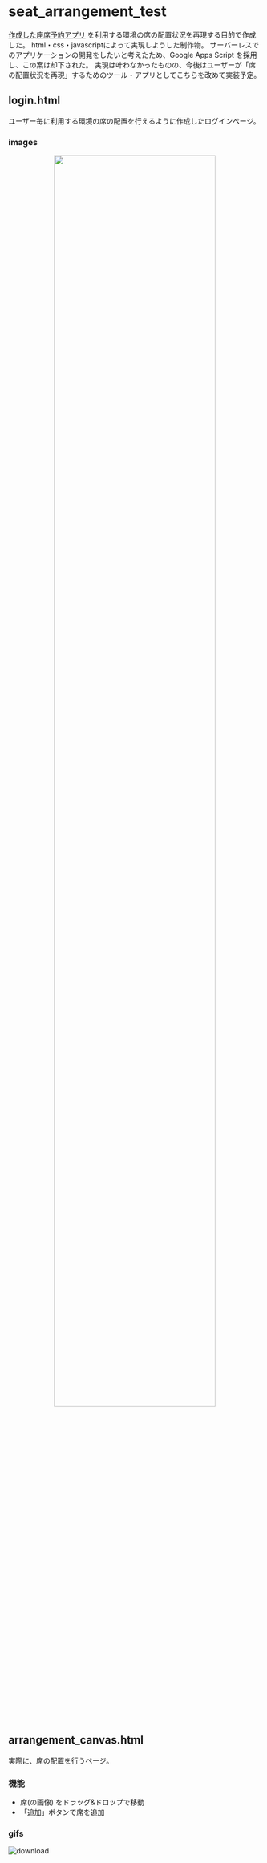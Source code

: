 # seat_arrangement_test
[作成した座席予約アプリ](https://github.com/Fuyuki006/Seat-Reservation) を利用する環境の席の配置状況を再現する目的で作成した。
html・css・javascriptによって実現しようした制作物。
サーバーレスでのアプリケーションの開発をしたいと考えたため、Google Apps Script を採用し、この案は却下された。
実現は叶わなかったものの、今後はユーザーが「席の配置状況を再現」するためのツール・アプリとしてこちらを改めて実装予定。

## login.html 
ユーザー毎に利用する環境の席の配置を行えるように作成したログインページ。

### images
<div>
  <p align="center">
    <img width="80%"src="https://github.com/Fuyuki006/seat_arrangement_test/assets/125243602/42d1286a-706d-4d18-a3ad-caa271de398b">
  </p>
</div>

## arrangement_canvas.html
実際に、席の配置を行うページ。

### 機能
- 席(の画像) をドラッグ&ドロップで移動
- 「追加」ボタンで席を追加

### gifs
![download](https://github.com/Fuyuki006/seat_arrangement_test/assets/125243602/fde99951-979e-4747-97a3-51316598d1d2)
